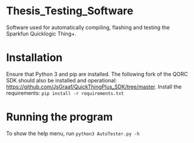 # Thesis_Testing_Software
Software used for automatically compiling, flashing and testing the Sparkfun Quicklogic Thing+.

# Installation
Ensure that Python 3 and pip are installed. 
The following fork of the QORC SDK should also be installed and operational: https://github.com/JsGraaf/QuickThingPlus_SDK/tree/master.
Install the requirements:
``` pip install -r requirements.txt ```

# Running the program
To show the help menu, run ```python3 AutoTester.py -h```
